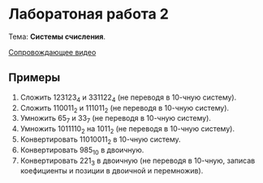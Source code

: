 # Лаборатоная работа 2

Тема: **Системы счисления**.

[Сопровождающее видео](https://www.youtube.com/watch?v=yLDtNDtAvUE&list=PL4sUOB8DjVlWUcSaCu0xPcK7rYeRwGpl7&index=2)

## Примеры

1. Сложить 123123<sub>4</sub> и 331122<sub>4</sub> (не переводя в 10-чную систему).
2. Сложить 110011<sub>2</sub> и 111011<sub>2</sub> (не переводя в 10-чную систему).
3. Умножить 65<sub>7</sub> и 33<sub>7</sub> (не переводя в 10-чную систему).
3. Умножить 1011110<sub>2</sub> на 1011<sub>2</sub> (не переводя в 10-чную систему).
1. Конвертировать 11010011<sub>2</sub> в 10-чную систему.
2. Конвертировать 985<sub>10</sub> в двоичную.
2. Конвертировать 221<sub>3</sub> в двоичную (не переводя в 10-чную, записав коефициенты и позиции в двоичной и перемножив).

